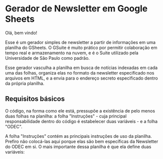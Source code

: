 # Gerador de Newsletter em Google Sheets

Olá, bem vindo!

Esse é um gerador simples de newsletter a partir de informações em uma planilha do GSheets. O GSuite é muito prático por permitir colaboração em tempo real e armazenamento na nuvem, e é o Suite utilizado pela Universidade de São Paulo como padrão.

Esse gerador vasculha a planilha em busca de notícias indexadas em cada uma das folhas, organiza elas no formato da newsletter especificado nos arquivos em HTML, e a envia para o endereço secreto especificado dentro da própria planilha.

## Requisitos básicos

O código, na forma como ele está, pressupõe a existência de pelo menos duas folhas na planilha: a folha "Instruções" - cuja principal responsabilidade dentro do código é estabelecer duas variáveis - e a folha "ODEC".

A folha "Instruções" contém as principais instruções de uso da planilha. Prefiro não colocá-las aqui porque elas são bem específicas da Newsletter do ODEC em si. O mais importante dessa planilha é que ela define duas variáveis:
